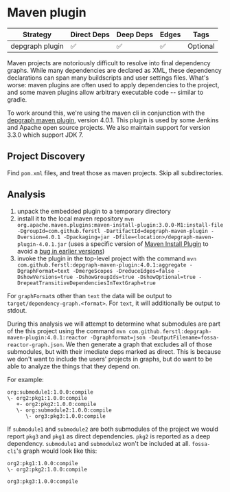 # Maven plugin

| Strategy           | Direct Deps | Deep Deps | Edges | Tags       |
| ---                | ---         | ---       | ---   | ---        |
| depgraph plugin    | ✅          | ✅        | ✅   | Optional   |

Maven projects are notoriously difficult to resolve into final dependency
graphs. While many dependencies are declared as XML, these dependency
declarations can span many buildscripts and user settings files. What's worse:
maven plugins are often used to apply dependencies to the project, and some
maven plugins allow arbitrary executable code -- similar to gradle.

To work around this, we're using the maven cli in conjunction with the [depgraph
maven plugin](https://github.com/ferstl/depgraph-maven-plugin), version 4.0.1.
This plugin is used by some Jenkins and Apache open source projects. We also maintain support for version 3.3.0 which support JDK 7.

## Project Discovery

Find `pom.xml` files, and treat those as maven projects. Skip all subdirectories.

## Analysis

1. unpack the embedded plugin to a temporary directory
2. install it to the local maven repository `mvn org.apache.maven.plugins:maven-install-plugin:3.0.0-M1:install-file -DgroupId=com.github.ferstl -DartifactId=depgraph-maven-plugin -Dversion=4.0.1 -Dpackaging=jar -Dfile=<location>/depgraph-maven-plugin-4.0.1.jar` (uses a specific version of [Maven Install Plugin](https://maven.apache.org/plugins/maven-install-plugin/) to avoid a [bug in earlier versions](https://issues.apache.org/jira/browse/MINSTALL-110))
3. invoke the plugin in the top-level project with the command `mvn com.github.ferstl:depgraph-maven-plugin:4.0.1:aggregate -DgraphFormat=text -DmergeScopes -DreduceEdges=false -DshowVersions=true -DshowGroupIds=true -DshowOptional=true -DrepeatTransitiveDependenciesInTextGraph=true`

For `graphFormat`s other than `text` the data will be output to
`target/dependency-graph.<format>`. For `text`, it will additionally be output
to stdout.

During this analysis we will attempt to determine what submodules are part of the
this project using the command `mvn com.github.ferstl:depgraph-maven-plugin:4.0.1:reactor -Dgraphformat=json -DoutputFilename=fossa-reactor-graph.json`. We then generate a graph that excludes all of those submodules, but with
their imediate deps marked as direct. This is because we don't want to include the users' projects in graphs, but
do want to be able to analyze the things that they depend on.

For example:

```
org:submodule1:1.0.0:compile
\- org2:pkg1:1.0.0:compile
   +- org2:pkg2:1.0.0:compile
   \- org:submodule2:1.0.0:compile
      \- org3:pkg3:1.0.0:compile
```

If `submodule1` and `submodule2` are both submodules of the project we would
report `pkg3` and `pkg1` as direct dependencies. `pkg2` is reported as a deep
dependency. `submodule1` and `submodule2` won't be included at all. `fossa-cli`'s
graph would look like this:

```
org2:pkg1:1.0.0:compile
\- org2:pkg2:1.0.0:compile

org3:pkg3:1.0.0:compile
```
